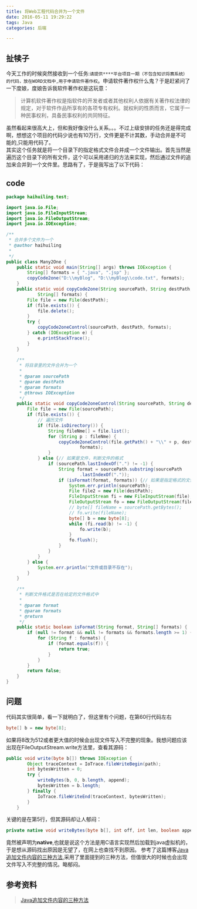 ```yaml
---
title: 将Web工程代码合并为一个文件
date: 2016-05-11 19:29:22
tags: Java
categories: 后端

---
```

## 扯犊子
今天工作的时候突然接收到一个任务:`请提供****平台项目一期（不包含知识将赛系统）的代码，放在WORD文档中,用于申请软件著作权`。申请软件著作权什么鬼？于是赶紧问了一下度娘，度娘告诉我软件著作权是这玩意：
> 计算机软件著作权是指软件的开发者或者其他权利人依据有关著作权法律的规定，对于软件作品所享有的各项专有权利。就权利的性质而言，它属于一种民事权利，具备民事权利的共同特征。

<!-- more -->

虽然看起来很高大上，但和我好像没什么关系。。。不过上级安排的任务还是得完成啊，想想这个项目的代码少说也有10万行，文件更是不计其数，手动合并是不可能的,只能用代码了。<br>其实这个任务就是将一个目录下的指定格式文件合并成一个文件输出。首先当然是遍历这个目录下的所有文件，这个可以采用递归的方法来实现，然后通过文件的追加来合并到一个文件里。思路有了，于是我写出了以下代码：

## code
```java
package haihuiling.test;

import java.io.File;
import java.io.FileInputStream;
import java.io.FileOutputStream;
import java.io.IOException;

/**
 * 合并多个文件为一个
 * @author haihuiling
 * 
 */
public class Many2One {
	public static void main(String[] args) throws IOException {
		String[] formats = { ".java", ".jsp" };
		copyCode2one("D:\\myBlog", "D:\\myBlog\\code.txt", formats);
	}
	public static void copyCode2one(String sourcePath, String destPath,
			String[] formats) {
		File file = new File(destPath);
		if (file.exists()) {
			file.delete();
		}
		try {
			copyCode2oneControl(sourcePath, destPath, formats);
		} catch (IOException e) {
			e.printStackTrace();
		}
	}
	
	/**
	 * 将目录里的文件合并为一个
	 * 
	 * @param sourcePath
	 * @param destPath
	 * @param formats
	 * @throws IOException
	 */
	public static void copyCode2oneControl(String sourcePath, String destPath,String[] formats) throws IOException {
		File file = new File(sourcePath);
		if (file.exists()) {
			// 遍历文件
			if (file.isDirectory()) {
				String fileNme[] = file.list();
				for (String p : fileNme) {
					copyCode2oneControl(file.getPath() + "\\" + p, destPath,
							formats);
				}
			} else {// 如果是文件，判断文件的格式
				if (sourcePath.lastIndexOf(".") != -1) {
					String format = sourcePath.substring(sourcePath
							.lastIndexOf("."));
					if (isFormat(format, formats)) {// 如果是指定格式的文件,将文件加到目标文件后面
						System.err.println(sourcePath);
						File file2 = new File(destPath);
						FileInputStream fi = new FileInputStream(file);
						FileOutputStream fo = new FileOutputStream(file2, true);
						// byte[] fileName = sourcePath.getBytes();
						// fo.write(fileName);
						byte[] b = new byte[8];
						while (fi.read(b) != -1) {
							fo.write(b);
						}
						fo.flush();
					}
				}
			}
		} else {
			System.err.println("文件或目录不存在");
		}
	}

	/**
	 * 判断文件格式是否在给定的文件格式中
	 * 
	 * @param format
	 * @param formats
	 * @return
	 */
	public static boolean isFormat(String format, String[] formats) {
		if (null != format && null != formats && formats.length >= 1) {
			for (String f : formats) {
				if (format.equals(f)) {
					return true;
				}
			}
		}
		return false;
	}
}

```
## 问题
代码其实很简单，看一下就明白了，但这里有个问题，在第60行代码左右
```java
byte[] b = new byte[8];
```
如果将8改为512或者更大值的时候会出现文件写入不完整的现象。我想问题应该出现在FileOutputStream.write方法里，查看其源码：
```java
public void write(byte b[]) throws IOException {
        Object traceContext = IoTrace.fileWriteBegin(path);
        int bytesWritten = 0;
        try {
            writeBytes(b, 0, b.length, append);
            bytesWritten = b.length;
        } finally {
            IoTrace.fileWriteEnd(traceContext, bytesWritten);
        }
    }
```
关键的是在第5行，但其源码却让人郁闷：
```java
private native void writeBytes(byte b[], int off, int len, boolean append) throws IOException;
```
竟然被声明为**native**,也就是说这个方法是用C语言实现然后加载到java虚拟机的，于是想从源码找出原因是无望了，在网上也查找不到原因。
参考了这篇博客[Java追加文件内容的三种方法](http://blog.csdn.net/malik76/article/details/6408726/),采用了里面提到的三种方法，但值很大的时候也会出现文件写入不完整的情况。略郁闷。

## 参考资料
> [Java追加文件内容的三种方法][1]

[1]: http://blog.csdn.net/malik76/article/details/6408726/ "Java追加文件内容的三种方法"

